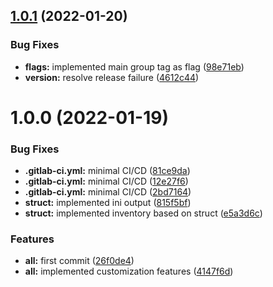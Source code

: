 ## [1.0.1](https://git.kqi.it/gitops/golang/ansible-openstack/compare/v1.0.0...v1.0.1) (2022-01-20)


### Bug Fixes

* **flags:** implemented main group tag as flag ([98e71eb](https://git.kqi.it/gitops/golang/ansible-openstack/commit/98e71eb625174583e893509efedcd597ef94db31))
* **version:** resolve release failure ([4612c44](https://git.kqi.it/gitops/golang/ansible-openstack/commit/4612c44b7d5e0f26353840c30d26bed7b2551686))

# 1.0.0 (2022-01-19)


### Bug Fixes

* **.gitlab-ci.yml:** minimal CI/CD ([81ce9da](https://git.kqi.it/gitops/golang/ansible-openstack/commit/81ce9dabfa4b377ed5e8e134ef3cb39eb61a0d22))
* **.gitlab-ci.yml:** minimal CI/CD ([12e27f6](https://git.kqi.it/gitops/golang/ansible-openstack/commit/12e27f65826e6b3cc31b4ec974ce089860ece2cb))
* **.gitlab-ci.yml:** minimal CI/CD ([2bd7164](https://git.kqi.it/gitops/golang/ansible-openstack/commit/2bd7164a0ba731c29179d8b788e36a08e791b94a))
* **struct:** implemented ini output ([815f5bf](https://git.kqi.it/gitops/golang/ansible-openstack/commit/815f5bf01c54734715b0f31035b40e901581a143))
* **struct:** implemented inventory based on struct ([e5a3d6c](https://git.kqi.it/gitops/golang/ansible-openstack/commit/e5a3d6c36798331f320d4797b37b870bb067d6e2))


### Features

* **all:** first commit ([26f0de4](https://git.kqi.it/gitops/golang/ansible-openstack/commit/26f0de4e68ad5a71cc85fb51ac0c6a62b29f307c))
* **all:** implemented customization features ([4147f6d](https://git.kqi.it/gitops/golang/ansible-openstack/commit/4147f6d19c76fc44ffc05b3b493967279b6960d9))
